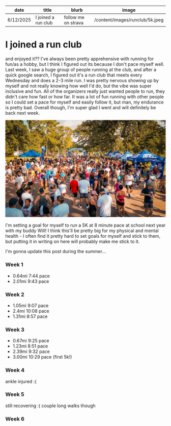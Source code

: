 | date      | title               | blurb               | image                           |
| --------- | ------------------- | ------------------- | ------------------------------- |
| 6/12/2025 | I joined a run club | follow me on strava | /content/images/runclub/5k.jpeg |

# I joined a run club

and enjoyed it?? I've always been pretty apprehensive with running for fun/as a hobby, but I think I figured out its because I don't pace myself well. Last week, I saw a huge group of people running at the club, and after a quick google search, I figured out it's a run club that meets every Wednesday and does a 2-3 mile run. I was pretty nervous showing up by myself and not really knowing how well I'd do, but the vibe was super inclusive and fun. All of the organizers really just wanted people to run, they didn't care how fast or how far. It was a lot of fun running with other people so I could set a pace for myself and easily follow it, but man, my endurance is pretty bad. Overall though, I'm super glad I went and will definitely be back next week.

![5k](/content/images/runclub/5k.jpeg)

I'm setting a goal for myself to run a 5K at 8 minute pace at school next year with my buddy Will! I think this'll be pretty big for my physical and mental health - I often find it pretty hard to set goals for myself and stick to them, but putting it in writing on here will probably make me stick to it.

I'm gonna update this post during the summer...

### Week 1

-   0.64mi 7:44 pace
-   2.01mi 9:43 pace

### Week 2

-   1.05mi 9:07 pace
-   2.4mi 10:08 pace
-   1.31mi 8:57 pace

### Week 3

-   0.67mi 9:25 pace
-   1.23mi 8:51 pace
-   2.39mi 9:32 pace
-   3.00mi 10:29 pace (first 5k!)

### Week 4

ankle injured :(

### Week 5

still recovering :( couple long walks though

### Week 6
